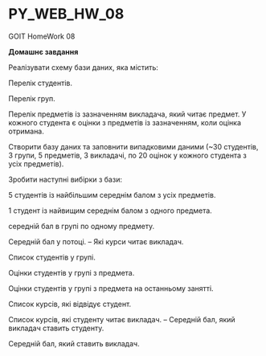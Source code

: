 # PY_WEB_HW_08
GOIT HomeWork 08

<b>Домашнє завдання</b>

Реалізувати схему бази даних, яка містить:

Перелік студентів.

Перелік груп.

Перелік предметів із зазначенням викладача, який читає предмет. У кожного студента є оцінки з предметів із зазначенням, коли оцінка отримана.

Створити базу даних та заповнити випадковими даними (~30 студентів, 3 групи, 5 предметів, 3 викладачі, по 20 оцінок у кожного студента з усіх предметів).

Зробити наступні вибірки з бази:


5 студентів із найбільшим середнім балом з усіх предметів.

1 студент із найвищим середнім балом з одного предмета.

середній бал в групі по одному предмету.

Середній бал у потоці. – Які курси читає викладач.

Список студентів у групі.

Оцінки студентів у групі з предмета.

Оцінки студентів у групі з предмета на останньому занятті.

Список курсів, які відвідує студент.

Список курсів, які студенту читає викладач. – Середній бал, який викладач ставить студенту.

Середній бал, який ставить викладач.

